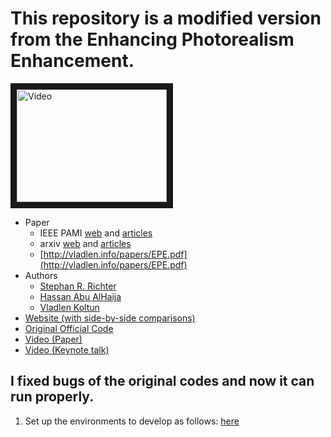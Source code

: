 # This repository is a modified version from the Enhancing Photorealism Enhancement. 

<a href="http://www.youtube.com/watch?feature=player_embedded&v=P1IcaBn3ej0
" target="_blank"><img src="http://img.youtube.com/vi/P1IcaBn3ej0/0.jpg" 
alt="Video" width="240" height="180" border="10" /></a>

- Paper
  - IEEE PAMI [web](https://ieeexplore.ieee.org/document/9756256) and [articles](https://ieeexplore.ieee.org/stamp/stamp.jsp?arnumber=9756256)
  - arxiv [web](https://arxiv.org/abs/2105.04619) and [articles](https://arxiv.org/pdf/2105.04619) 
  - [http://vladlen.info/papers/EPE.pdf](http://vladlen.info/papers/EPE.pdf)
- Authors
  - [Stephan R. Richter](https://scholar.google.com/citations?user=6hB2vJUAAAAJ&hl=en)
  - [Hassan Abu AlHaija](https://hassanhaija.github.io/)
  - [Vladlen Koltun](http://vladlen.info) 
- [Website (with side-by-side comparisons)](https://isl-org.github.io/PhotorealismEnhancement/)
- [Original Official Code](https://github.com/isl-org/PhotorealismEnhancement)
- [Video (Paper)](https://www.youtube.com/watch?v=P1IcaBn3ej0)
- [Video (Keynote talk)](https://youtu.be/yLLhMkctfBY?t=2360)

## I fixed bugs of the original codes and now it can run properly.

1. Set up the environments to develop as follows: [here](./docs/01_setup_dev_env.md)
